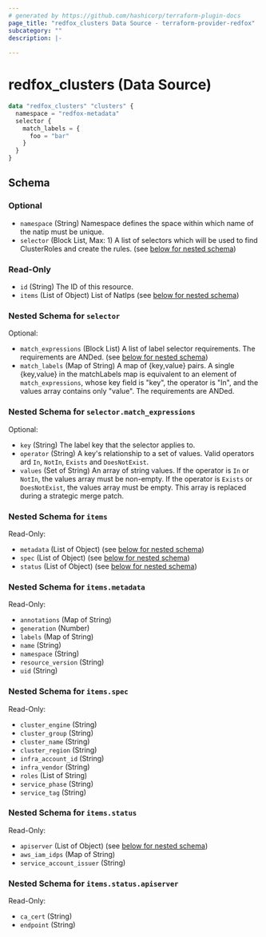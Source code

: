 ```yaml
---
# generated by https://github.com/hashicorp/terraform-plugin-docs
page_title: "redfox_clusters Data Source - terraform-provider-redfox"
subcategory: ""
description: |-
  
---
```


# redfox_clusters (Data Source)
```terraform
data "redfox_clusters" "clusters" {
  namespace = "redfox-metadata"
  selector {
    match_labels = {
      foo = "bar"
    }
  }
}
```




<!-- schema generated by tfplugindocs -->
## Schema

### Optional

- `namespace` (String) Namespace defines the space within which name of the natip must be unique.
- `selector` (Block List, Max: 1) A list of selectors which will be used to find ClusterRoles and create the rules. (see [below for nested schema](#nestedblock--selector))

### Read-Only

- `id` (String) The ID of this resource.
- `items` (List of Object) List of NatIps (see [below for nested schema](#nestedatt--items))

<a id="nestedblock--selector"></a>
### Nested Schema for `selector`

Optional:

- `match_expressions` (Block List) A list of label selector requirements. The requirements are ANDed. (see [below for nested schema](#nestedblock--selector--match_expressions))
- `match_labels` (Map of String) A map of {key,value} pairs. A single {key,value} in the matchLabels map is equivalent to an element of `match_expressions`, whose key field is "key", the operator is "In", and the values array contains only "value". The requirements are ANDed.

<a id="nestedblock--selector--match_expressions"></a>
### Nested Schema for `selector.match_expressions`

Optional:

- `key` (String) The label key that the selector applies to.
- `operator` (String) A key's relationship to a set of values. Valid operators ard `In`, `NotIn`, `Exists` and `DoesNotExist`.
- `values` (Set of String) An array of string values. If the operator is `In` or `NotIn`, the values array must be non-empty. If the operator is `Exists` or `DoesNotExist`, the values array must be empty. This array is replaced during a strategic merge patch.



<a id="nestedatt--items"></a>
### Nested Schema for `items`

Read-Only:

- `metadata` (List of Object) (see [below for nested schema](#nestedobjatt--items--metadata))
- `spec` (List of Object) (see [below for nested schema](#nestedobjatt--items--spec))
- `status` (List of Object) (see [below for nested schema](#nestedobjatt--items--status))

<a id="nestedobjatt--items--metadata"></a>
### Nested Schema for `items.metadata`

Read-Only:

- `annotations` (Map of String)
- `generation` (Number)
- `labels` (Map of String)
- `name` (String)
- `namespace` (String)
- `resource_version` (String)
- `uid` (String)


<a id="nestedobjatt--items--spec"></a>
### Nested Schema for `items.spec`

Read-Only:

- `cluster_engine` (String)
- `cluster_group` (String)
- `cluster_name` (String)
- `cluster_region` (String)
- `infra_account_id` (String)
- `infra_vendor` (String)
- `roles` (List of String)
- `service_phase` (String)
- `service_tag` (String)


<a id="nestedobjatt--items--status"></a>
### Nested Schema for `items.status`

Read-Only:

- `apiserver` (List of Object) (see [below for nested schema](#nestedobjatt--items--status--apiserver))
- `aws_iam_idps` (Map of String)
- `service_account_issuer` (String)

<a id="nestedobjatt--items--status--apiserver"></a>
### Nested Schema for `items.status.apiserver`

Read-Only:

- `ca_cert` (String)
- `endpoint` (String)


